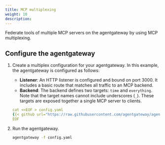 ```yaml
---
title: MCP multiplexing
weight: 10
description:
---
```


Federate tools of multiple MCP servers on the agentgateway by using MCP multiplexing.

## Configure the agentgateway

1. Create a multiplex configuration for your agentgateway. In this example, the agentgateway is configured as follows: 
   * **Listener**: An HTTP listener is configured and bound on port 3000. It includes a basic route that matches all traffic to an MCP backend.
   * **Backend**: The backend defines two targets: `time` and `everything`. Note that the target names cannot include underscores (`_`). These targets are exposed together a single MCP server to clients.

   ```yaml
   cat <<EOF > config.yaml
   {{< github url="https://raw.githubusercontent.com/agentgateway/agentgateway/refs/heads/main/examples/multiplex/config.yaml" >}}
   EOF
   ```
   
2. Run the agentgateway. 
   ```sh
   agentgateway -f config.yaml
   ```

<!-- TODO UI bug with Playground

## Verify access to tools

1. Open the [agentgateway UI](http://localhost:15000/ui/) to view your listener and target configuration.

2. Connect to the MCP server with the agentgateway UI playground. 
   1. Go to the agentgateway UI [**Playground**](http://localhost:15000/ui/playground/).
   2. In the **Connection Settings** card, select your **Listener Endpoint** and click **Connect**. The agentgateway UI connects to the target that you configured and retrieves the tools that are exposed on the target. 
   3. Verify that you see a list of **Available Tools** and that all tools are listed twice, one time with the prefix `time` and one time with the prefix `everything`. You now have a federated view of all the tools that are exposed on all defined targets.
   
      {{< reuse-image src="img/agentgateway-ui-tools-multiplex.png" >}}

3. Verify access to a tool. 
   1. Select the `everything_echo` tool, enter any string in the **message** field, such as `hello world`, and click **Run Tool**. Verify that access to the tool is granted and that you see your message echoed. 
   
      {{< reuse-image src="img/agentgateway-ui-tool-echo-hello.png" >}}
   
   2. Select the `everything-else_echo` tool, enter any string in the **message** field, such as `hello everything else`, and click **Run Tool**. Verify that access to the tool is granted and that you also see your message echoed. 
   
      {{< reuse-image src="img/agentgateway-ui-tool-echo-else.png" >}}

-->